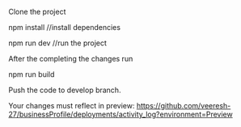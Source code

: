 Clone the project

npm install //install dependencies

npm run dev //run the project

After the completing the changes run

npm run build

Push the code to develop branch.

Your changes must reflect in preview: https://github.com/veeresh-27/businessProfile/deployments/activity_log?environment=Preview
